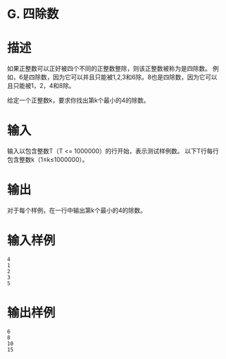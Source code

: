 # G.	四除数

# 描述
如果正整数可以正好被四个不同的正整数整除，则该正整数被称为是四除数。 例如，6是四除数，因为它可以并且只能被1,2,3和6除。8也是四除数，因为它可以且只能被1，2，4和8除。

给定一个正整数k，要求你找出第k个最小的4的除数。

# 输入
输入以包含整数T（T <= 1000000）的行开始，表示测试样例数。 以下T行每行包含整数k（1≤k≤1000000）。

# 输出
对于每个样例，在一行中输出第k个最小的4的除数。

# 输入样例
```
4
1
2
3
5
```

# 输出样例
```
6
8
10
15

```

